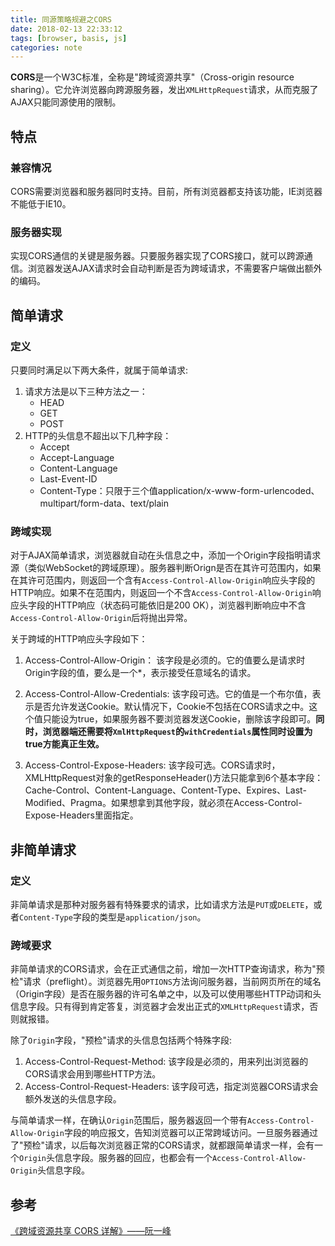 ```yaml
---
title: 同源策略规避之CORS
date: 2018-02-13 22:33:12
tags: [browser, basis, js]
categories: note
---
```


**CORS**是一个W3C标准，全称是"跨域资源共享"（Cross-origin resource sharing）。它允许浏览器向跨源服务器，发出`XMLHttpRequest`请求，从而克服了AJAX只能同源使用的限制。

## 特点

### 兼容情况

CORS需要浏览器和服务器同时支持。目前，所有浏览器都支持该功能，IE浏览器不能低于IE10。

### 服务器实现

实现CORS通信的关键是服务器。只要服务器实现了CORS接口，就可以跨源通信。浏览器发送AJAX请求时会自动判断是否为跨域请求，不需要客户端做出额外的编码。

## 简单请求

### 定义

只要同时满足以下两大条件，就属于简单请求:
1. 请求方法是以下三种方法之一：
    - HEAD
    - GET
    - POST
2. HTTP的头信息不超出以下几种字段：
    - Accept
    - Accept-Language
    - Content-Language
    - Last-Event-ID
    - Content-Type：只限于三个值application/x-www-form-urlencoded、multipart/form-data、text/plain

### 跨域实现

对于AJAX简单请求，浏览器就自动在头信息之中，添加一个Origin字段指明请求源（类似WebSocket的跨域原理）。服务器判断Orign是否在其许可范围内，如果在其许可范围内，则返回一个含有`Access-Control-Allow-Origin`响应头字段的HTTP响应。如果不在范围内，则返回一个不含`Access-Control-Allow-Origin`响应头字段的HTTP响应（状态码可能依旧是200 OK），浏览器判断响应中不含`Access-Control-Allow-Origin`后将抛出异常。

关于跨域的HTTP响应头字段如下：
1. Access-Control-Allow-Origin：
该字段是必须的。它的值要么是请求时Origin字段的值，要么是一个*，表示接受任意域名的请求。

2. Access-Control-Allow-Credentials:
该字段可选。它的值是一个布尔值，表示是否允许发送Cookie。默认情况下，Cookie不包括在CORS请求之中。这个值只能设为true，如果服务器不要浏览器发送Cookie，删除该字段即可。**同时，浏览器端还需要将`XmlHttpRequest`的`withCredentials`属性同时设置为true方能真正生效。**

3. Access-Control-Expose-Headers:
该字段可选。CORS请求时，XMLHttpRequest对象的getResponseHeader()方法只能拿到6个基本字段：Cache-Control、Content-Language、Content-Type、Expires、Last-Modified、Pragma。如果想拿到其他字段，就必须在Access-Control-Expose-Headers里面指定。

## 非简单请求

### 定义

非简单请求是那种对服务器有特殊要求的请求，比如请求方法是`PUT`或`DELETE`，或者`Content-Type`字段的类型是`application/json`。

### 跨域要求

非简单请求的CORS请求，会在正式通信之前，增加一次HTTP查询请求，称为"预检"请求（preflight）。浏览器先用`OPTIONS`方法询问服务器，当前网页所在的域名（Origin字段）是否在服务器的许可名单之中，以及可以使用哪些HTTP动词和头信息字段。只有得到肯定答复，浏览器才会发出正式的`XMLHttpRequest`请求，否则就报错。

除了`Origin`字段，"预检"请求的头信息包括两个特殊字段:
1. Access-Control-Request-Method:
该字段是必须的，用来列出浏览器的CORS请求会用到哪些HTTP方法。
2. Access-Control-Request-Headers:
该字段可选，指定浏览器CORS请求会额外发送的头信息字段。

与简单请求一样，在确认`Origin`范围后，服务器返回一个带有`Access-Control-Allow-Origin`字段的响应报文，告知浏览器可以正常跨域访问。一旦服务器通过了"预检"请求，以后每次浏览器正常的CORS请求，就都跟简单请求一样，会有一个`Origin`头信息字段。服务器的回应，也都会有一个`Access-Control-Allow-Origin`头信息字段。

## 参考

[《跨域资源共享 CORS 详解》——阮一峰](http://www.ruanyifeng.com/blog/2016/04/cors.html)
